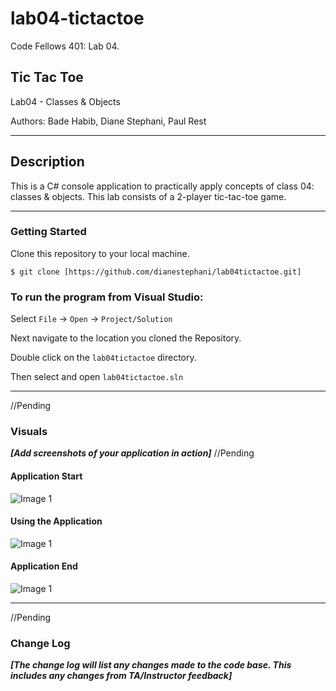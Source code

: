 # lab04-tictactoe
Code Fellows 401: Lab 04.

## Tic Tac Toe

Lab04 - Classes & Objects

Authors: Bade Habib, Diane Stephani, Paul Rest

----

## Description
This is a C# console application to practically apply concepts of class 04: classes & objects. This lab consists of a 2-player tic-tac-toe game.

---

### Getting Started
Clone this repository to your local machine.

```
$ git clone [https://github.com/dianestephani/lab04tictactoe.git]
```

### To run the program from Visual Studio:
Select ```File``` -> ```Open``` -> ```Project/Solution```

Next navigate to the location you cloned the Repository.

Double click on the ```lab04tictactoe``` directory.

Then select and open ```lab04tictactoe.sln```

---
//Pending
### Visuals
***[Add screenshots of your application in action]***
//Pending
#### Application Start
![Image 1](https://via.placeholder.com/750x500)
#### Using the Application
![Image 1](https://via.placeholder.com/750x500)
#### Application End
![Image 1](https://via.placeholder.com/750x500)

---
//Pending
### Change Log
***[The change log will list any changes made to the code base. This includes any changes from TA/Instructor feedback]***  



